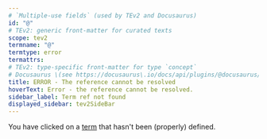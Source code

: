 ```yaml
---
# `Multiple-use fields` (used by TEv2 and Docusaurus)
id: "@"
# TEv2: generic front-matter for curated texts
scope: tev2
termname: "@"
termtype: error
termattrs:
# TEv2: type-specific front-matter for type `concept`
# Docusaurus \(see https://docusaurus\.io/docs/api/plugins/@docusaurus/plugin-content-docs#markdown-front-matter\):
title: ERROR - The reference cannot be resolved
hoverText: Error - the reference cannot be resolved.
sidebar_label: Term ref not found
displayed_sidebar: tev2SideBar
---
```


You have clicked on a [term](@) that hasn't been (properly) defined.